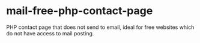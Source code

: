 # mail-free-php-contact-page
PHP contact page that does not send to email, ideal for free websites which do not have access to mail posting.
